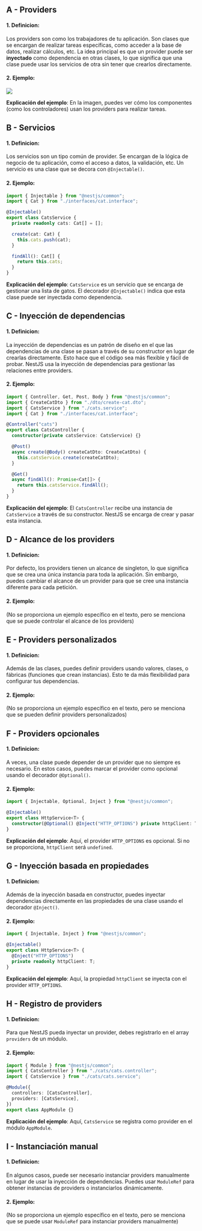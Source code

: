## A - Providers

#### 1. **Definicion:**

Los providers son como los trabajadores de tu aplicación. Son clases que se encargan de realizar tareas específicas, como acceder a la base de datos, realizar cálculos, etc. La idea principal es que un provider puede ser **inyectado** como dependencia en otras clases, lo que significa que una clase puede usar los servicios de otra sin tener que crearlos directamente.

#### 2. **Ejemplo:**

![](https://docs.nestjs.com/assets/Components_1.png)

**Explicación del ejemplo**:
En la imagen, puedes ver cómo los componentes (como los controladores) usan los providers para realizar tareas.

## B - Servicios

#### 1. **Definicion:**

Los servicios son un tipo común de provider. Se encargan de la lógica de negocio de tu aplicación, como el acceso a datos, la validación, etc. Un servicio es una clase que se decora con `@Injectable()`.

#### 2. **Ejemplo:**

```typescript
import { Injectable } from "@nestjs/common";
import { Cat } from "./interfaces/cat.interface";

@Injectable()
export class CatsService {
  private readonly cats: Cat[] = [];

  create(cat: Cat) {
    this.cats.push(cat);
  }

  findAll(): Cat[] {
    return this.cats;
  }
}
```

**Explicación del ejemplo**:
`CatsService` es un servicio que se encarga de gestionar una lista de gatos. El decorador `@Injectable()` indica que esta clase puede ser inyectada como dependencia.

## C - Inyección de dependencias

#### 1. **Definicion:**

La inyección de dependencias es un patrón de diseño en el que las dependencias de una clase se pasan a través de su constructor en lugar de crearlas directamente. Esto hace que el código sea más flexible y fácil de probar. NestJS usa la inyección de dependencias para gestionar las relaciones entre providers.

#### 2. **Ejemplo:**

```typescript
import { Controller, Get, Post, Body } from "@nestjs/common";
import { CreateCatDto } from "./dto/create-cat.dto";
import { CatsService } from "./cats.service";
import { Cat } from "./interfaces/cat.interface";

@Controller("cats")
export class CatsController {
  constructor(private catsService: CatsService) {}

  @Post()
  async create(@Body() createCatDto: CreateCatDto) {
    this.catsService.create(createCatDto);
  }

  @Get()
  async findAll(): Promise<Cat[]> {
    return this.catsService.findAll();
  }
}
```

**Explicación del ejemplo**:
El `CatsController` recibe una instancia de `CatsService` a través de su constructor. NestJS se encarga de crear y pasar esta instancia.

## D - Alcance de los providers

#### 1. **Definicion:**

Por defecto, los providers tienen un alcance de singleton, lo que significa que se crea una única instancia para toda la aplicación. Sin embargo, puedes cambiar el alcance de un provider para que se cree una instancia diferente para cada petición.

#### 2. **Ejemplo:**

(No se proporciona un ejemplo específico en el texto, pero se menciona que se puede controlar el alcance de los providers)

## E - Providers personalizados

#### 1. **Definicion:**

Además de las clases, puedes definir providers usando valores, clases, o fábricas (funciones que crean instancias). Esto te da más flexibilidad para configurar tus dependencias.

#### 2. **Ejemplo:**

(No se proporciona un ejemplo específico en el texto, pero se menciona que se pueden definir providers personalizados)

## F - Providers opcionales

#### 1. **Definicion:**

A veces, una clase puede depender de un provider que no siempre es necesario. En estos casos, puedes marcar el provider como opcional usando el decorador `@Optional()`.

#### 2. **Ejemplo:**

```typescript
import { Injectable, Optional, Inject } from "@nestjs/common";

@Injectable()
export class HttpService<T> {
  constructor(@Optional() @Inject("HTTP_OPTIONS") private httpClient: T) {}
}
```

**Explicación del ejemplo**:
Aquí, el provider `HTTP_OPTIONS` es opcional. Si no se proporciona, `httpClient` será `undefined`.

## G - Inyección basada en propiedades

#### 1. **Definicion:**

Además de la inyección basada en constructor, puedes inyectar dependencias directamente en las propiedades de una clase usando el decorador `@Inject()`.

#### 2. **Ejemplo:**

```typescript
import { Injectable, Inject } from "@nestjs/common";

@Injectable()
export class HttpService<T> {
  @Inject("HTTP_OPTIONS")
  private readonly httpClient: T;
}
```

**Explicación del ejemplo**:
Aquí, la propiedad `httpClient` se inyecta con el provider `HTTP_OPTIONS`.

## H - Registro de providers

#### 1. **Definicion:**

Para que NestJS pueda inyectar un provider, debes registrarlo en el array `providers` de un módulo.

#### 2. **Ejemplo:**

```typescript
import { Module } from "@nestjs/common";
import { CatsController } from "./cats/cats.controller";
import { CatsService } from "./cats/cats.service";

@Module({
  controllers: [CatsController],
  providers: [CatsService],
})
export class AppModule {}
```

**Explicación del ejemplo**:
Aquí, `CatsService` se registra como provider en el módulo `AppModule`.

## I - Instanciación manual

#### 1. **Definicion:**

En algunos casos, puede ser necesario instanciar providers manualmente en lugar de usar la inyección de dependencias. Puedes usar `ModuleRef` para obtener instancias de providers o instanciarlos dinámicamente.

#### 2. **Ejemplo:**

(No se proporciona un ejemplo específico en el texto, pero se menciona que se puede usar `ModuleRef` para instanciar providers manualmente)
